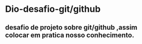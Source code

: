 # Dio-desafio-git/github
## desafio de projeto sobre git/github ,assim colocar em pratica nosso conhecimento.
